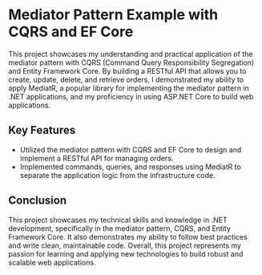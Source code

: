 # Mediator Pattern Example with CQRS and EF Core
This project showcases my understanding and practical application of the mediator pattern with CQRS (Command Query Responsibility Segregation) and Entity Framework Core. By building a RESTful API that allows you to create, update, delete, and retrieve orders, I demonstrated my ability to apply MediatR, a popular library for implementing the mediator pattern in .NET applications, and my proficiency in using ASP.NET Core to build web applications.

## Key Features
* Utilized the mediator pattern with CQRS and EF Core to design and implement a RESTful API for managing orders.
* Implemented commands, queries, and responses using MediatR to separate the application logic from the infrastructure code.

## Conclusion
This project showcases my technical skills and knowledge in .NET development, specifically in the mediator pattern, CQRS, and Entity Framework Core. It also demonstrates my ability to follow best practices and write clean, maintainable code. Overall, this project represents my passion for learning and applying new technologies to build robust and scalable web applications.
